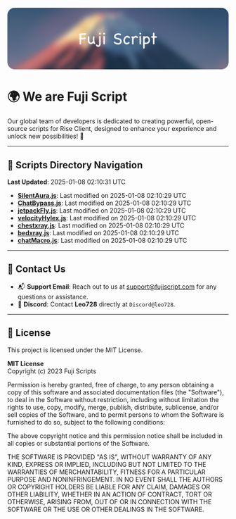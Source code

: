 ![Banner](.github/b.webp)

# 🌍 **We are Fuji Script**

Our global team of developers is dedicated to creating powerful, open-source scripts for Rise Client, designed to enhance your experience and unlock new possibilities! 🌟

---
<!-- SCRIPTS_NAVIGATION_START -->
## 📂 **Scripts Directory Navigation**

**Last Updated**: 2025-01-08 02:10:31 UTC

- **[SilentAura.js](scripts/SilentAura.js)**: Last modified on 2025-01-08 02:10:29 UTC
- **[ChatBypass.js](scripts/ChatBypass.js)**: Last modified on 2025-01-08 02:10:29 UTC
- **[jetpackFly.js](scripts/jetpackFly.js)**: Last modified on 2025-01-08 02:10:29 UTC
- **[velocityHylex.js](scripts/velocityHylex.js)**: Last modified on 2025-01-08 02:10:29 UTC
- **[chestxray.js](scripts/chestxray.js)**: Last modified on 2025-01-08 02:10:29 UTC
- **[bedxray.js](scripts/bedxray.js)**: Last modified on 2025-01-08 02:10:29 UTC
- **[chatMacro.js](scripts/chatMacro.js)**: Last modified on 2025-01-08 02:10:29 UTC

<!-- SCRIPTS_NAVIGATION_END -->

---

## 💬 **Contact Us**  
- 📬 **Support Email**: Reach out to us at [support@fujiscript.com](mailto:support@fujiscript.com) for any questions or assistance.  
- 💬 **Discord**: Contact **Leo728** directly at `Discord@leo728`.

---

## 📜 **License**

This project is licensed under the MIT License.  

**MIT License**  
Copyright (c) 2023 Fuji Scripts  

Permission is hereby granted, free of charge, to any person obtaining a copy of this software and associated documentation files (the "Software"), to deal in the Software without restriction, including without limitation the rights to use, copy, modify, merge, publish, distribute, sublicense, and/or sell copies of the Software, and to permit persons to whom the Software is furnished to do so, subject to the following conditions:  

The above copyright notice and this permission notice shall be included in all copies or substantial portions of the Software.  

THE SOFTWARE IS PROVIDED "AS IS", WITHOUT WARRANTY OF ANY KIND, EXPRESS OR IMPLIED, INCLUDING BUT NOT LIMITED TO THE WARRANTIES OF MERCHANTABILITY, FITNESS FOR A PARTICULAR PURPOSE AND NONINFRINGEMENT. IN NO EVENT SHALL THE AUTHORS OR COPYRIGHT HOLDERS BE LIABLE FOR ANY CLAIM, DAMAGES OR OTHER LIABILITY, WHETHER IN AN ACTION OF CONTRACT, TORT OR OTHERWISE, ARISING FROM, OUT OF OR IN CONNECTION WITH THE SOFTWARE OR THE USE OR OTHER DEALINGS IN THE SOFTWARE.  
